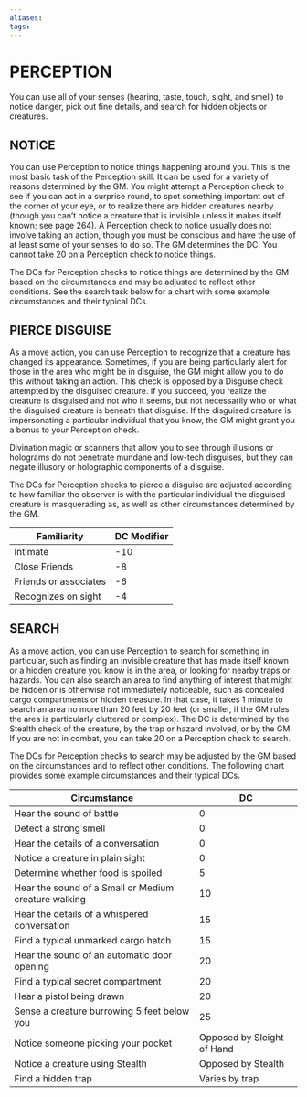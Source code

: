 ```yaml
---
aliases: 
tags: 
---
```

# PERCEPTION 
You can use all of your senses (hearing, taste, touch, sight, and smell) to notice danger, pick out fine details, and search for hidden objects or creatures.

## NOTICE

You can use Perception to notice things happening around you. This is the most basic task of the Perception skill. It can be used for a variety of reasons determined by the GM. You might attempt a Perception check to see if you can act in a surprise round, to spot something important out of the corner of your eye, or to realize there are hidden creatures nearby (though you can’t notice a creature that is invisible unless it makes itself known; see page 264). A Perception check to notice usually does not involve taking an action, though you must be conscious and have the use of at least some of your senses to do so. The GM determines the DC. You cannot take 20 on a Perception check to notice things.  
  
The DCs for Perception checks to notice things are determined by the GM based on the circumstances and may be adjusted to reflect other conditions. See the search task below for a chart with some example circumstances and their typical DCs.

## PIERCE DISGUISE

As a move action, you can use Perception to recognize that a creature has changed its appearance. Sometimes, if you are being particularly alert for those in the area who might be in disguise, the GM might allow you to do this without taking an action. This check is opposed by a Disguise check attempted by the disguised creature. If you succeed, you realize the creature is disguised and not who it seems, but not necessarily who or what the disguised creature is beneath that disguise. If the disguised creature is impersonating a particular individual that you know, the GM might grant you a bonus to your Perception check.  
  
Divination magic or scanners that allow you to see through illusions or holograms do not penetrate mundane and low-tech disguises, but they can negate illusory or holographic components of a disguise.  
  
The DCs for Perception checks to pierce a disguise are adjusted according to how familiar the observer is with the particular individual the disguised creature is masquerading as, as well as other circumstances determined by the GM.

| Familiarity           | DC Modifier |
| --------------------- | ----------- |
| Intimate              | -10         |
| Close Friends         | -8          |
| Friends or associates | -6          |
| Recognizes on sight   | -4            |

## SEARCH

As a move action, you can use Perception to search for something in particular, such as finding an invisible creature that has made itself known or a hidden creature you know is in the area, or looking for nearby traps or hazards. You can also search an area to find anything of interest that might be hidden or is otherwise not immediately noticeable, such as concealed cargo compartments or hidden treasure. In that case, it takes 1 minute to search an area no more than 20 feet by 20 feet (or smaller, if the GM rules the area is particularly cluttered or complex). The DC is determined by the Stealth check of the creature, by the trap or hazard involved, or by the GM. If you are not in combat, you can take 20 on a Perception check to search.  
  
The DCs for Perception checks to search may be adjusted by the GM based on the circumstances and to reflect other conditions. The following chart provides some example circumstances and their typical DCs.

| Circumstance                                         | DC                         |
| ---------------------------------------------------- | -------------------------- |
| Hear the sound of battle                             | 0                          |
| Detect a strong smell                                | 0                          |
| Hear the details of a conversation                   | 0                          |
| Notice a creature in plain sight                     | 0                          |
| Determine whether food is spoiled                    | 5                          |
| Hear the sound of a Small or Medium creature walking | 10                         |
| Hear the details of a whispered conversation         | 15                         |
| Find a typical unmarked cargo hatch                  | 15                         |
| Hear the sound of an automatic door opening          | 20                         |
| Find a typical secret compartment                    | 20                         |
| Hear a pistol being drawn                            | 20                         |
| Sense a creature burrowing 5 feet below you          | 25                         |
| Notice someone picking your pocket                   | Opposed by Sleight of Hand |
| Notice a creature using Stealth                      | Opposed by Stealth         |
| Find a hidden trap                                   | Varies by trap                           |
